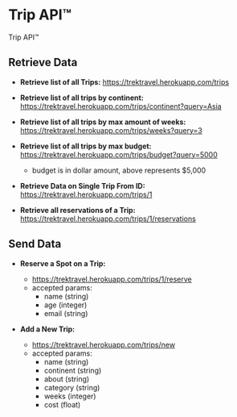 # Trip API™

Trip API™



## Retrieve Data
  - **Retrieve list of all Trips:** https://trektravel.herokuapp.com/trips
  - **Retrieve list of all trips by continent:** https://trektravel.herokuapp.com/trips/continent?query=Asia
  - **Retrieve list of all trips by max amount of weeks:** https://trektravel.herokuapp.com/trips/weeks?query=3
  - **Retrieve list of all trips by max budget:** https://trektravel.herokuapp.com/trips/budget?query=5000
    - budget is in dollar amount, above represents $5,000


  - **Retrieve Data on Single Trip From ID:** https://trektravel.herokuapp.com/trips/1

  - **Retrieve all reservations of a Trip:** https://trektravel.herokuapp.com/trips/1/reservations



## Send Data
  - **Reserve a Spot on a Trip:**
    - https://trektravel.herokuapp.com/trips/1/reserve
    - accepted params:
      - name (string)
      - age (integer)
      - email (string)

  - **Add a New Trip:**
    - https://trektravel.herokuapp.com/trips/new
    - accepted params:
      - name (string)
      - continent (string)
      - about (string)
      - category (string)
      - weeks (integer)
      - cost (float)
